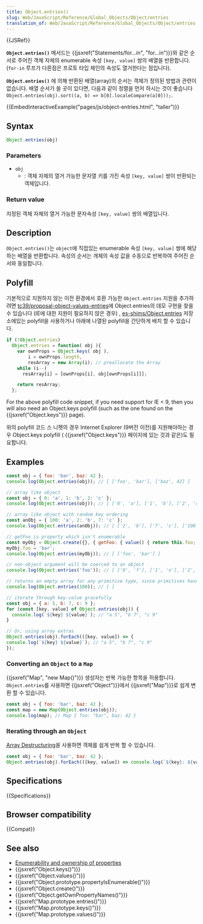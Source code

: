 ```yaml
---
title: Object.entries()
slug: Web/JavaScript/Reference/Global_Objects/Object/entries
translation_of: Web/JavaScript/Reference/Global_Objects/Object/entries
---
```

{{JSRef}}

**`Object.entries()`** 메서드는 {{jsxref("Statements/for...in", "for...in")}}와 같은 순서로 주어진 객체 자체의 enumerable 속성 `[key, value]` 쌍의 배열을 반환합니다. (`for-in` 루프가 다른점은 프로토 타입 체인의 속성도 열거한다는 점입니다).

**`Object.entries()`** 에 의해 반환된 배열(array)의 순서는 객체가 정의된 방법과 관련이 없습니다. 배열 순서가 쓸 곳이 있다면, 다음과 같이 정렬을 먼저 하시는 것이 좋습니다 `Object.entries(obj).sort((a, b) => b[0].localeCompare(a[0]));`.

{{EmbedInteractiveExample("pages/js/object-entries.html", "taller")}}

## Syntax

```js
Object.entries(obj)
```

### Parameters

- `obj`
  - : 객체 자체의 열거 가능한 문자열 키를 가진 속성 `[key, value]` 쌍이 반환되는 객체입니다.

### Return value

지정된 객체 자체의 열거 가능한 문자속성 `[key, value]` 쌍의 배열입니다.

## Description

`Object.entries()`는 `object`에 직접있는 enumerable 속성 `[key, value]` 쌍에 해당하는 배열을 반환합니다. 속성의 순서는 개체의 속성 값을 수동으로 반복하여 주어진 순서와 동일합니다.

## Polyfill

기본적으로 지원하지 않는 이전 환경에서 호환 가능한 `Object.entries` 지원을 추가하려면 [tc39/proposal-object-values-entries](https://github.com/tc39/proposal-object-values-entries)에 Object.entries의 데모 구현을 찾을 수 있습니다 (IE에 대한 지원이 필요하지 않은 경우) , [es-shims/Object.entries](https://github.com/es-shims/Object.entries) 저장소에있는 polyfill을 사용하거나 아래에 나열된 polyfill을 간단하게 배치 할 수 있습니다.

```js
if (!Object.entries)
  Object.entries = function( obj ){
    var ownProps = Object.keys( obj ),
        i = ownProps.length,
        resArray = new Array(i); // preallocate the Array
    while (i--)
      resArray[i] = [ownProps[i], obj[ownProps[i]]];

    return resArray;
  };
```

For the above polyfill code snippet, if you need support for IE < 9, then you will also need an Object.keys polyfill (such as the one found on the {{jsxref("Object.keys")}} page).

위의 polyfill 코드 스 니펫의 경우 Internet Explorer (9버전 이전)를 지원해야하는 경우 Object.keys polyfill ( {{jsxref("Object.keys")}} 페이지에 있는 것과 같은)도 필요합니다.

## Examples

```js
const obj = { foo: 'bar', baz: 42 };
console.log(Object.entries(obj)); // [ ['foo', 'bar'], ['baz', 42] ]

// array like object
const obj = { 0: 'a', 1: 'b', 2: 'c' };
console.log(Object.entries(obj)); // [ ['0', 'a'], ['1', 'b'], ['2', 'c'] ]

// array like object with random key ordering
const anObj = { 100: 'a', 2: 'b', 7: 'c' };
console.log(Object.entries(anObj)); // [ ['2', 'b'], ['7', 'c'], ['100', 'a'] ]

// getFoo is property which isn't enumerable
const myObj = Object.create({}, { getFoo: { value() { return this.foo; } } });
myObj.foo = 'bar';
console.log(Object.entries(myObj)); // [ ['foo', 'bar'] ]

// non-object argument will be coerced to an object
console.log(Object.entries('foo')); // [ ['0', 'f'], ['1', 'o'], ['2', 'o'] ]

// returns an empty array for any primitive type, since primitives have no own properties
console.log(Object.entries(100)); // [ ]

// iterate through key-value gracefully
const obj = { a: 5, b: 7, c: 9 };
for (const [key, value] of Object.entries(obj)) {
  console.log(`${key} ${value}`); // "a 5", "b 7", "c 9"
}

// Or, using array extras
Object.entries(obj).forEach(([key, value]) => {
console.log(`${key} ${value}`); // "a 5", "b 7", "c 9"
});
```

### Converting an `Object` to a `Map`

{{jsxref("Map", "new Map()")}} 생성자는 반복 가능한 항목을 허용합니다. `Object.entries`를 사용하면 {{jsxref("Object")}}에서 {{jsxref("Map")}}로 쉽게 변환 할 수 있습니다.

```js
const obj = { foo: 'bar', baz: 42 };
const map = new Map(Object.entries(obj));
console.log(map); // Map { foo: "bar", baz: 42 }
```

### Iterating through an `Object`

[Array Destructuring](/ko/docs/Web/JavaScript/Reference/Operators/Destructuring_assignment#Array_destructuring)을 사용하면 객체를 쉽게 반복 할 수 있습니다.

```js
const obj = { foo: 'bar', baz: 42 };
Object.entries(obj).forEach(([key, value]) => console.log(`${key}: ${value}`)); // "foo: bar", "baz: 42"
```

## Specifications

{{Specifications}}

## Browser compatibility

{{Compat}}

## See also

- [Enumerability and ownership of properties](/ko/docs/Web/JavaScript/Enumerability_and_ownership_of_properties)
- {{jsxref("Object.keys()")}}
- {{jsxref("Object.values()")}}
- {{jsxref("Object.prototype.propertyIsEnumerable()")}}
- {{jsxref("Object.create()")}}
- {{jsxref("Object.getOwnPropertyNames()")}}
- {{jsxref("Map.prototype.entries()")}}
- {{jsxref("Map.prototype.keys()")}}
- {{jsxref("Map.prototype.values()")}}
